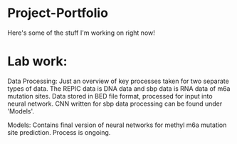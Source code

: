 # Project-Portfolio
Here's some of the stuff I'm working on right now!


# Lab work:
Data Processing:
Just an overview of key processes taken for two separate types of data. The REPIC data is DNA data and sbp data is RNA data of m6a mutation sites. 
Data stored in BED file format, processed for input into neural network. CNN written for sbp data processing can be found under 'Models'.

Models:
Contains final version of neural networks for methyl m6a mutation site prediction. Process is ongoing.
